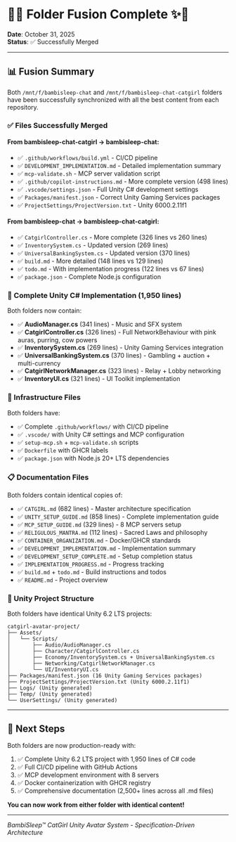# 🌸✨ Folder Fusion Complete ✨🌸

**Date**: October 31, 2025  
**Status**: ✅ Successfully Merged

---

## 📊 Fusion Summary

Both `/mnt/f/bambisleep-chat` and `/mnt/f/bambisleep-chat-catgirl` folders have been successfully synchronized with all the best content from each repository.

### ✅ Files Successfully Merged

#### From bambisleep-chat-catgirl → bambisleep-chat:
- ✅ `.github/workflows/build.yml` - CI/CD pipeline
- ✅ `DEVELOPMENT_IMPLEMENTATION.md` - Detailed implementation summary
- ✅ `mcp-validate.sh` - MCP server validation script
- ✅ `.github/copilot-instructions.md` - More complete version (498 lines)
- ✅ `.vscode/settings.json` - Full Unity C# development settings
- ✅ `Packages/manifest.json` - Correct Unity Gaming Services packages
- ✅ `ProjectSettings/ProjectVersion.txt` - Unity 6000.2.11f1

#### From bambisleep-chat → bambisleep-chat-catgirl:
- ✅ `CatgirlController.cs` - More complete (326 lines vs 260 lines)
- ✅ `InventorySystem.cs` - Updated version (269 lines)
- ✅ `UniversalBankingSystem.cs` - Updated version (370 lines)
- ✅ `build.md` - More detailed (148 lines vs 129 lines)
- ✅ `todo.md` - With implementation progress (122 lines vs 67 lines)
- ✅ `package.json` - Complete Node.js configuration

### 📁 Complete Unity C# Implementation (1,950 lines)

Both folders now contain:
- ✅ **AudioManager.cs** (341 lines) - Music and SFX system
- ✅ **CatgirlController.cs** (326 lines) - Full NetworkBehaviour with pink auras, purring, cow powers
- ✅ **InventorySystem.cs** (269 lines) - Unity Gaming Services integration
- ✅ **UniversalBankingSystem.cs** (370 lines) - Gambling + auction + multi-currency
- ✅ **CatgirlNetworkManager.cs** (323 lines) - Relay + Lobby networking
- ✅ **InventoryUI.cs** (321 lines) - UI Toolkit implementation

### 🔧 Infrastructure Files

Both folders have:
- ✅ Complete `.github/workflows/` with CI/CD pipeline
- ✅ `.vscode/` with Unity C# settings and MCP configuration
- ✅ `setup-mcp.sh` + `mcp-validate.sh` scripts
- ✅ `Dockerfile` with GHCR labels
- ✅ `package.json` with Node.js 20+ LTS dependencies

### 📋 Documentation Files

Both folders contain identical copies of:
- ✅ `CATGIRL.md` (682 lines) - Master architecture specification
- ✅ `UNITY_SETUP_GUIDE.md` (858 lines) - Complete implementation guide
- ✅ `MCP_SETUP_GUIDE.md` (329 lines) - 8 MCP servers setup
- ✅ `RELIGULOUS_MANTRA.md` (112 lines) - Sacred Laws and philosophy
- ✅ `CONTAINER_ORGANIZATION.md` - Docker/GHCR standards
- ✅ `DEVELOPMENT_IMPLEMENTATION.md` - Implementation summary
- ✅ `DEVELOPMENT_SETUP_COMPLETE.md` - Setup completion status
- ✅ `IMPLEMENTATION_PROGRESS.md` - Progress tracking
- ✅ `build.md` + `todo.md` - Build instructions and todos
- ✅ `README.md` - Project overview

### 🎯 Unity Project Structure

Both folders have identical Unity 6.2 LTS projects:
```
catgirl-avatar-project/
├── Assets/
│   └── Scripts/
│       ├── Audio/AudioManager.cs
│       ├── Character/CatgirlController.cs
│       ├── Economy/InventorySystem.cs + UniversalBankingSystem.cs
│       ├── Networking/CatgirlNetworkManager.cs
│       └── UI/InventoryUI.cs
├── Packages/manifest.json (16 Unity Gaming Services packages)
├── ProjectSettings/ProjectVersion.txt (Unity 6000.2.11f1)
├── Logs/ (Unity generated)
├── Temp/ (Unity generated)
└── UserSettings/ (Unity generated)
```

---

## 🚀 Next Steps

Both folders are now production-ready with:
1. ✅ Complete Unity 6.2 LTS project with 1,950 lines of C# code
2. ✅ Full CI/CD pipeline with GitHub Actions
3. ✅ MCP development environment with 8 servers
4. ✅ Docker containerization with GHCR registry
5. ✅ Comprehensive documentation (2,500+ lines across all .md files)

**You can now work from either folder with identical content!**

---

_BambiSleep™ CatGirl Unity Avatar System - Specification-Driven Architecture_
